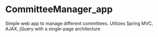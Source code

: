 # CommitteeManager_app
Simple web app to manage different committees. Utilizes Spring MVC, AJAX, jQuery with a single-page architecture
